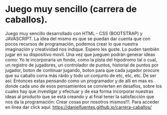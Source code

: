 # Juego muy sencillo (carrera de caballos).

Juego muy sencillo desarrollado con HTML - CSS  (BOOTSTRAP) y JAVASCRIPT. La idea del mismo es que se puedan dar cuenta que con pocos recursos de programación, podemos crear lo que nuestra imaginación y creatividad nos indique.  Espero les guste. Lo puden también jugar en su dispositivo movil.
Una vez que jueguen podrán generar ideas como: Yo le incorporaria un fondo, como la pista del hipodromo tal o cual, un registro de jugadores, un controlador de puntos, historial de puntos por jugador, boton de continuar jugando, boton para que cada jugador procure que su caballo corra más ráido y todo un conjunto de etc, etc, etc. De ser así: Entonces estas pensando como un programador y de allí en mas es donde cada uno de esos pensamientos se convierten en desafíos, sobre los cuales hay que investigar y efectuar y de esa forma  incorporar nuestras ideas al producto que se está creando y al final tener la satisfacción que nos da la programación: Crear cosas por nosotros mismos!!!. 
Para acceder en línea dar click aquí: https://danielfuentes.github.io/carrera-caballos/
